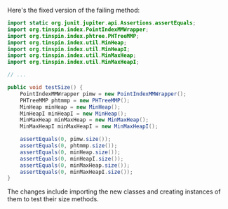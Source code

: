 Here's the fixed version of the failing method:
```java
import static org.junit.jupiter.api.Assertions.assertEquals;
import org.tinspin.index.PointIndexMMWrapper;
import org.tinspin.index.phtree.PHTreeMMP;
import org.tinspin.index.util.MinHeap;
import org.tinspin.index.util.MinHeapI;
import org.tinspin.index.util.MinMaxHeap;
import org.tinspin.index.util.MinMaxHeapI;

// ...

public void testSize() {
    PointIndexMMWrapper pimw = new PointIndexMMWrapper();
    PHTreeMMP phtmmp = new PHTreeMMP();
    MinHeap minHeap = new MinHeap();
    MinHeapI minHeapI = new MinHeap();
    MinMaxHeap minMaxHeap = new MinMaxHeap();
    MinMaxHeapI minMaxHeapI = new MinMaxHeapI();

    assertEquals(0, pimw.size());
    assertEquals(0, phtmmp.size());
    assertEquals(0, minHeap.size());
    assertEquals(0, minHeapI.size());
    assertEquals(0, minMaxHeap.size());
    assertEquals(0, minMaxHeapI.size());
}
```
The changes include importing the new classes and creating instances of them to test their size methods.